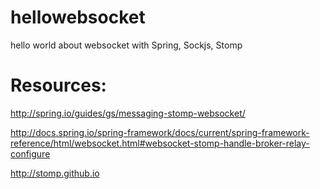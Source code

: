# hellowebsocket
hello world about websocket with Spring, Sockjs, Stomp





# Resources:

http://spring.io/guides/gs/messaging-stomp-websocket/

http://docs.spring.io/spring-framework/docs/current/spring-framework-reference/html/websocket.html#websocket-stomp-handle-broker-relay-configure

http://stomp.github.io

